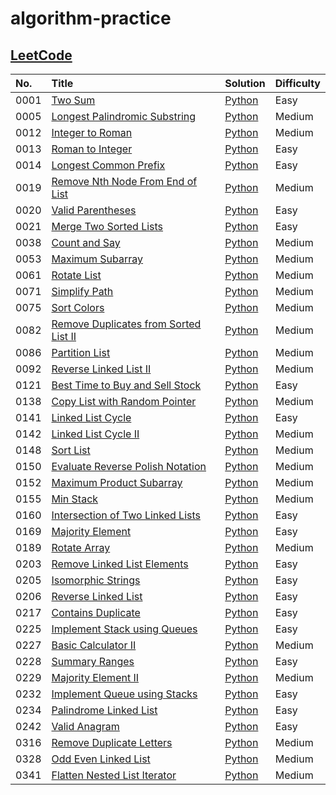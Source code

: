 # algorithm-practice

## [LeetCode](https://leetcode.com/)

| No.  | Title                                                                                                         | Solution                                                                                                   | Difficulty |
| :--- | :------------------------------------------------------------------------------------------------------------ | :--------------------------------------------------------------------------------------------------------- | :--------- |
| 0001 | [Two Sum](https://leetcode.com/problems/two-sum/)                                                             | [Python](./leetcode/python/0001-Two-Sum/TwoSum.py)                                                         | Easy       |
| 0005 | [Longest Palindromic Substring](https://leetcode.com/problems/longest-palindromic-substring/)                 | [Python](./leetcode/python/0005-Longest-Palindromic-Substring/LongestPalindromicSubstring.py)              | Medium     |
| 0012 | [Integer to Roman](https://leetcode.com/problems/integer-to-roman/)                                           | [Python](./leetcode/python/0012-Integer-to-Roman/IntegertoRoman.py)                                        | Medium     |
| 0013 | [Roman to Integer](https://leetcode.com/problems/roman-to-integer/)                                           | [Python](./leetcode/python/0013-Roman-to-Integer/RomantoInteger.py)                                        | Easy       |
| 0014 | [Longest Common Prefix](https://leetcode.com/problems/longest-common-prefix/)                                 | [Python](./leetcode/python/0014-Longest-Common-Prefix/LongestCommonPrefix.py)                              | Easy       |
| 0019 | [Remove Nth Node From End of List](https://leetcode.com/problems/remove-nth-node-from-end-of-list/)           | [Python](./leetcode/python/0019-Remove-Nth-Node-From-End-of-List/RemoveNthNodeFromEndofList.py)            | Medium     |
| 0020 | [Valid Parentheses](https://leetcode.com/problems/valid-parentheses/)                                         | [Python](./leetcode/python/0020-Valid-Parentheses/ValidParentheses.py)                                     | Easy       |
| 0021 | [Merge Two Sorted Lists](https://leetcode.com/problems/merge-two-sorted-lists/)                               | [Python](./leetcode/python/0021-Merge-Two-Sorted-Lists/MergeTwoSortedLists.py)                             | Easy       |
| 0038 | [Count and Say](https://leetcode.com/problems/count-and-say/)                                                 | [Python](./leetcode/python/0038-Count-and-Say/CountandSay.py)                                              | Medium     |
| 0053 | [Maximum Subarray](https://leetcode.com/problems/maximum-subarray/)                                           | [Python](./leetcode/python/0053-Maximum-Subarray/ＭaximumSubarray.py)                                      | Medium     |
| 0061 | [Rotate List](https://leetcode.com/problems/rotate-list/)                                                     | [Python](./leetcode/python/0061-Rotate-List/RotateList.py)                                                 | Medium     |
| 0071 | [Simplify Path](https://leetcode.com/problems/simplify-path/)                                                 | [Python](./leetcode/python/0071-Simplify-Path/SimplifyPath.py)                                             | Medium     |
| 0075 | [Sort Colors](https://leetcode.com/problems/sort-colors/)                                                     | [Python](./leetcode/python/0075-Sort-Colors/SortColors.py)                                                 | Medium     |
| 0082 | [Remove Duplicates from Sorted List II](https://leetcode.com/problems/remove-duplicates-from-sorted-list-ii/) | [Python](./leetcode/python/0082-Remove-Duplicates-from-Sorted-List-II/RemoveDuplicatesfromSortedListII.py) | Medium     |
| 0086 | [Partition List](https://leetcode.com/problems/partition-list/)                                               | [Python](./leetcode/python/0086-Partition-List/PartitionList.py)                                           | Medium     |
| 0092 | [Reverse Linked List II](https://leetcode.com/problems/reverse-linked-list-ii/)                               | [Python](./leetcode/python/0092–Reverse–Linked-List-II/ReverseLinkedListII.py)                             | Medium     |
| 0121 | [Best Time to Buy and Sell Stock](https://leetcode.com/problems/best-time-to-buy-and-sell-stock/)             | [Python](./leetcode/python/0121-Best-Time-to-Buy-and-Sell-Stock/BestTimetoBuyandSellStock.py)              | Easy       |
| 0138 | [Copy List with Random Pointer](https://leetcode.com/problems/copy-list-with-random-pointer/)                 | [Python](./leetcode/python/0138-Copy-List-with-Random-Pointer/CopyListwithRandomPointer.py)                | Medium     |
| 0141 | [Linked List Cycle](https://leetcode.com/problems/linked-list-cycle/)                                         | [Python](./leetcode/python/0141–Linked-List-Cycle/LinkedListCycle.py)                                      | Easy       |
| 0142 | [Linked List Cycle II](https://leetcode.com/problems/linked-list-cycle-ii/)                                   | [Python](./leetcode/python/0142–Linked-List-Cycle-II/LinkedListCycleII.py)                                 | Medium     |
| 0148 | [Sort List](https://leetcode.com/problems/sort-list/)                                                         | [Python](./leetcode/python/0148-Sort-List/SortList.py)                                                     | Medium     |
| 0150 | [Evaluate Reverse Polish Notation](https://leetcode.com/problems/evaluate-reverse-polish-notation/)           | [Python](./leetcode/python/0150-Evaluate-Reverse-Polish-Notation/EvaluateReversePolishNotation.py)         | Medium     |
| 0152 | [Maximum Product Subarray](https://leetcode.com/problems/maximum-product-subarray/)                           | [Python](./leetcode/python/0152-Maximum-Product-Subarray/MaximumProductSubarray.py)                        | Medium     |
| 0155 | [Min Stack](https://leetcode.com/problems/min-stack/)                                                         | [Python](./leetcode/python/0155-Min-Stack/MinStack.py)                                                     | Medium     |
| 0160 | [Intersection of Two Linked Lists](https://leetcode.com/problems/intersection-of-two-linked-lists/)           | [Python](./leetcode/python/0160-Intersection-of-Two-Linked-Lists/IntersectionofTwoLinkedLists.py)          | Easy       |
| 0169 | [Majority Element](https://leetcode.com/problems/majority-element/)                                           | [Python](./leetcode/python/0169-Majority-Element/MajorityElement.py)                                       | Easy       |
| 0189 | [Rotate Array](https://leetcode.com/problems/rotate-array/)                                                   | [Python](./leetcode/python/0189-Rotate-Array/RotateArray.py)                                               | Medium     |
| 0203 | [Remove Linked List Elements](https://leetcode.com/problems/remove-linked-list-elements/)                     | [Python](./leetcode/python/0203-Remove-Linked-List-Elements/RemoveLinkedListElements.py)                   | Easy       |
| 0205 | [Isomorphic Strings](https://leetcode.com/problems/isomorphic-strings/)                                       | [Python](./leetcode/python/0205-Isomorphic-Strings/IsomorphicStrings.py)                                   | Easy       |
| 0206 | [Reverse Linked List](https://leetcode.com/problems/reverse-linked-list/)                                     | [Python](./leetcode/python/0206-Reverse-Linked-List/ReverseLinkedList.py)                                  | Easy       |
| 0217 | [Contains Duplicate](https://leetcode.com/problems/contains-duplicate/)                                       | [Python](./leetcode/python/0217-Contains-Duplicate/ContainsDuplicate.py)                                   | Easy       |
| 0225 | [Implement Stack using Queues](https://leetcode.com/problems/implement-stack-using-queues/)                   | [Python](./leetcode/python/0225-Implement-Stack-using-Queues/ImplementStackusingQueues.py)                 | Easy       |
| 0227 | [Basic Calculator II](https://leetcode.com/problems/basic-calculator-ii/)                                     | [Python](./leetcode/python/0227-Basic-Calculator-II/BasicCalculatorII.py)                                  | Medium     |
| 0228 | [Summary Ranges](https://leetcode.com/problems/summary-ranges/)                                               | [Python](./leetcode/python/0228-Summary-Ranges/SummaryRanges.py)                                           | Easy       |
| 0229 | [Majority Element II](https://leetcode.com/problems/majority-element-ii/)                                     | [Python](./leetcode/python/0229-Majority-Element-II/MajorityElementII.py)                                  | Medium     |
| 0232 | [Implement Queue using Stacks](https://leetcode.com/problems/implement-queue-using-stacks/)                   | [Python](./leetcode/python/0232-Implement-Queue-using-Stacks/ImplementQueueusingStacks.py)                 | Easy       |
| 0234 | [Palindrome Linked List](https://leetcode.com/problems/palindrome-linked-list/)                               | [Python](./leetcode/python/0234-Palindrome-Linked-List/PalindromeLinkedList.py)                            | Easy       |
| 0242 | [Valid Anagram](https://leetcode.com/problems/valid-anagram/)                                                 | [Python](./leetcode/python/0242-Valid-Anagram/ValidAnagram.py)                                             | Easy       |
| 0316 | [Remove Duplicate Letters](https://leetcode.com/problems/remove-duplicate-letters/)                           | [Python](./leetcode/python/0316-Remove-Duplicate-Letters/RemoveDuplicateLetters.py)                        | Medium     |
| 0328 | [Odd Even Linked List](https://leetcode.com/problems/odd-even-linked-list/)                                   | [Python](./leetcode/python/0328-Odd-Even-Linked-List/OddEvenLinkedList.py)                                 | Medium     |
| 0341 | [Flatten Nested List Iterator](https://leetcode.com/problems/flatten-nested-list-iterator/)                   | [Python](./leetcode/python/0341-Flatten-Nested-List-Iterator/FlattenNestedListIterator.py)                 | Medium     |